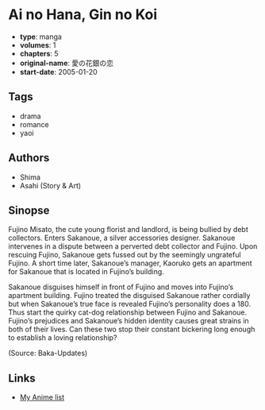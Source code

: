 # Ai no Hana, Gin no Koi

-   **type**: manga
-   **volumes**: 1
-   **chapters**: 5
-   **original-name**: 愛の花銀の恋
-   **start-date**: 2005-01-20

## Tags

-   drama
-   romance
-   yaoi

## Authors

-   Shima
-   Asahi (Story & Art)

## Sinopse

Fujino Misato, the cute young florist and landlord, is being bullied by debt collectors. Enters Sakanoue, a silver accessories designer. Sakanoue intervenes in a dispute between a perverted debt collector and Fujino. Upon rescuing Fujino, Sakanoue gets fussed out by the seemingly ungrateful Fujino. A short time later, Sakanoue’s manager, Kaoruko gets an apartment for Sakanoue that is located in Fujino’s building.

Sakanoue disguises himself in front of Fujino and moves into Fujino’s apartment building. Fujino treated the disguised Sakanoue rather cordially but when Sakanoue’s true face is revealed Fujino’s personality does a 180. Thus start the quirky cat-dog relationship between Fujino and Sakanoue. Fujino’s prejudices and Sakanoue’s hidden identity causes great strains in both of their lives. Can these two stop their constant bickering long enough to establish a loving relationship?

(Source: Baka-Updates)

## Links

-   [My Anime list](https://myanimelist.net/manga/16951/Ai_no_Hana_Gin_no_Koi)
